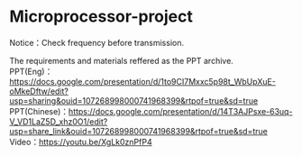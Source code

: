 # Microprocessor-project
Notice：Check frequency before transmission.  

The requirements and materials reffered as the PPT archive.  
PPT(Eng)：https://docs.google.com/presentation/d/1to9CI7Mxxc5p98t_WbUpXuE-oMkeDftw/edit?usp=sharing&ouid=107268998000741968399&rtpof=true&sd=true  
PPT(Chinese)：https://docs.google.com/presentation/d/14T3AJPsxe-63uq-V_VD1LaZ5D_xhz0O1/edit?usp=share_link&ouid=107268998000741968399&rtpof=true&sd=true  
Video：https://youtu.be/XgLk0znPfP4
